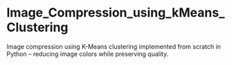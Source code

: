 # Image_Compression_using_kMeans_Clustering
Image compression using K-Means clustering implemented from scratch in Python – reducing image colors while preserving quality.
